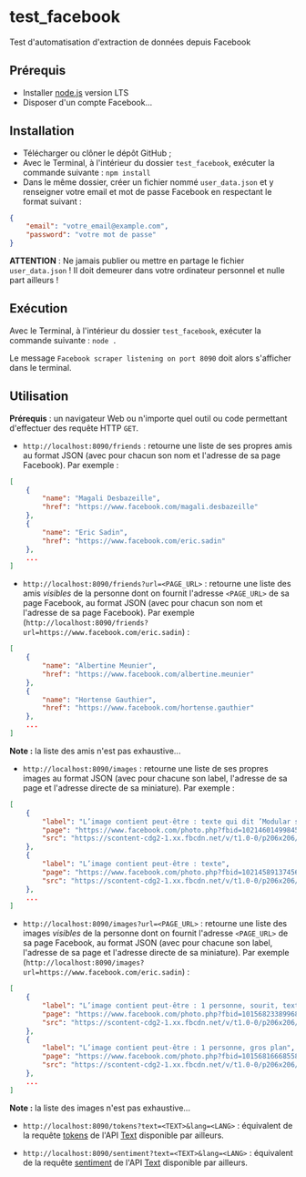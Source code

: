 # test_facebook
Test d'automatisation d'extraction de données depuis Facebook

## Prérequis

- Installer [node.js](https://nodejs.org/en/) version LTS
- Disposer d'un compte Facebook...

## Installation

- Télécharger ou clôner le dépôt GitHub ;
- Avec le Terminal, à l'intérieur du dossier `test_facebook`, exécuter la commande suivante : `npm install`
- Dans le même dossier, créer un fichier nommé `user_data.json` et y renseigner votre email et mot de passe Facebook en respectant le format suivant :

```json
{
    "email": "votre_email@example.com",
    "password": "votre mot de passe"
}
```

**ATTENTION** : Ne jamais publier ou mettre en partage le fichier `user_data.json` ! Il doit demeurer dans votre ordinateur personnel et nulle part ailleurs !

## Exécution

Avec le Terminal, à l'intérieur du dossier `test_facebook`, exécuter la commande suivante : `node .`

Le message `Facebook scraper listening on port 8090` doit alors s'afficher dans le terminal.

## Utilisation 

**Prérequis** : un navigateur Web ou n'importe quel outil ou code permettant d'effectuer des requête HTTP `GET`.

- `http://localhost:8090/friends` : retourne une liste de ses propres amis au format JSON (avec pour chacun son nom et l'adresse de sa page Facebook). Par exemple : 

```json
[ 
	{ 
		"name": "Magali Desbazeille",
		"href": "https://www.facebook.com/magali.desbazeille"
	}, 
	{ 
		"name": "Eric Sadin",
		"href": "https://www.facebook.com/eric.sadin" 
	},
	...
]
```

- `http://localhost:8090/friends?url=<PAGE_URL>` : retourne une liste des amis *visibles* de la personne dont on fournit l'adresse `<PAGE_URL>` de sa page Facebook, au format JSON (avec pour chacun son nom et l'adresse de sa page Facebook). Par exemple (`http://localhost:8090/friends?url=https://www.facebook.com/eric.sadin`) : 

```json
[ 
	{ 
		"name": "Albertine Meunier", 
		"href": "https://www.facebook.com/albertine.meunier" 
	}, 
	{ 
		"name": "Hortense Gauthier",
		"href": "https://www.facebook.com/hortense.gauthier" 
	},
	...
]
```

**Note :** la liste des amis n'est pas exhaustive...

- `http://localhost:8090/images` : retourne une liste de ses propres images au format JSON (avec pour chacune son label, l'adresse de sa page et l'adresse directe de sa miniature). Par exemple : 

```json
[ 
	{
		"label": "L’image contient peut-être : texte qui dit ’Modular settings and 'Creative Light': The legacy of Adolphe Appia in the digital age’",
		"page": "https://www.facebook.com/photo.php?fbid=10214601499845133&set=pb.1051091267.-2207520000.1543395985.&type=3&size=1160%2C432",
		"src": "https://scontent-cdg2-1.xx.fbcdn.net/v/t1.0-0/p206x206/46501772_10214601499925135_4735329992211169280_n.jpg?_nc_cat=108&_nc_ht=scontent-cdg2-1.xx&oh=7e66201bdd76f033fb7c64db6bdf7d2c&oe=5CA4C0CE"
	},
	{
		"label": "L’image contient peut-être : texte",
		"page": "https://www.facebook.com/photo.php?fbid=10214589137456081&set=pb.1051091267.-2207520000.1543395985.&type=3&size=1524%2C1038",
		"src": "https://scontent-cdg2-1.xx.fbcdn.net/v/t1.0-0/p206x206/46519366_10214589137496082_5737725039260729344_n.jpg?_nc_cat=109&_nc_ht=scontent-cdg2-1.xx&oh=01cd4481add641cc01e50c7416b4c176&oe=5C7261C3"
	},
	...
]
```

- `http://localhost:8090/images?url=<PAGE_URL>` : retourne une liste des images *visibles* de la personne dont on fournit l'adresse `<PAGE_URL>` de sa page Facebook, au format JSON (avec pour chacune son label, l'adresse de sa page et l'adresse directe de sa miniature). Par exemple (`http://localhost:8090/images?url=https://www.facebook.com/eric.sadin`) : 

```json
[ 
	{
		"label": "L’image contient peut-être : 1 personne, sourit, texte",
		"page": "https://www.facebook.com/photo.php?fbid=10156823389968545&set=pb.603433544.-2207520000.1543396293.&type=3&size=518%2C1765",
		"src": "https://scontent-cdg2-1.xx.fbcdn.net/v/t1.0-0/p206x206/46765998_10156823389983545_8470758350571700224_o.jpg?_nc_cat=105&_nc_ht=scontent-cdg2-1.xx&oh=951349725a11961735d2ab241be9ef2e&oe=5CABDC2D"
	},
	{
		"label": "L’image contient peut-être : 1 personne, gros plan",
		"page": "https://www.facebook.com/photo.php?fbid=10156816668558545&set=pb.603433544.-2207520000.1543396293.&type=3&size=960%2C540",
		"src": "https://scontent-cdg2-1.xx.fbcdn.net/v/t1.0-0/p206x206/46502068_10156816668568545_2865228530621349888_n.jpg?_nc_cat=109&_nc_ht=scontent-cdg2-1.xx&oh=3cbcfc47b8afd946e952fe79e6637137&oe=5C79333D"
	},
	...
]
```

**Note :** la liste des images n'est pas exhaustive...

- `http://localhost:8090/tokens?text=<TEXT>&lang=<LANG>` : équivalent de la requête [tokens](https://github.com/ENSCI-web-experiments/doc/blob/master/text.md#r%C3%A9cup%C3%A9ration-des-tokens--tokens) de l'API [Text](https://github.com/ENSCI-web-experiments/doc/blob/master/text.md) disponible par ailleurs.

- `http://localhost:8090/sentiment?text=<TEXT>&lang=<LANG>` : équivalent de la requête [sentiment](https://github.com/ENSCI-web-experiments/doc/blob/master/text.md#r%C3%A9cup%C3%A9ration-du-sentiment--sentiment) de l'API [Text](https://github.com/ENSCI-web-experiments/doc/blob/master/text.md) disponible par ailleurs.
